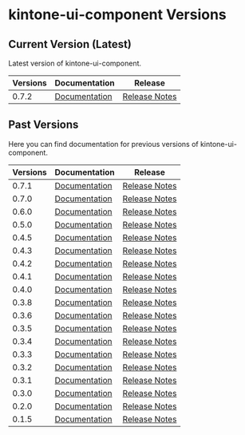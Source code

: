 # kintone-ui-component Versions
 
## Current Version (Latest)
Latest version of kintone-ui-component.
 
| Versions| Documentation| Release|
| --- | --- | --- |
| 0.7.2| [Documentation](../)| [Release Notes](https://github.com/kintone/kintone-ui-component/releases/tag/v0.7.2)|
 
## Past Versions
Here you can find documentation for previous versions of kintone-ui-component.

| Versions| Documentation| Release|
| --- | --- | --- |
| 0.7.1| [Documentation](../../0.7.1/)| [Release Notes](https://github.com/kintone/kintone-ui-component/releases/tag/v0.7.1)|
| 0.7.0| [Documentation](../../0.7.0/)| [Release Notes](https://github.com/kintone/kintone-ui-component/releases/tag/v0.7.0)|
| 0.6.0| [Documentation](../../0.6.0/)| [Release Notes](https://github.com/kintone/kintone-ui-component/releases/tag/v0.6.0)|
| 0.5.0| [Documentation](../../0.5.0/)| [Release Notes](https://github.com/kintone/kintone-ui-component/releases/tag/v0.5.0)|
| 0.4.5| [Documentation](../../0.4.5/)| [Release Notes](https://github.com/kintone/kintone-ui-component/releases/tag/v0.4.5)|
| 0.4.3| [Documentation](../../0.4.3/)| [Release Notes](https://github.com/kintone/kintone-ui-component/releases/tag/v0.4.3)|
| 0.4.2| [Documentation](../../0.4.2/)| [Release Notes](https://github.com/kintone/kintone-ui-component/releases/tag/v0.4.2)|
| 0.4.1| [Documentation](../../0.4.1/)| [Release Notes](https://github.com/kintone/kintone-ui-component/releases/tag/v0.4.1)|
| 0.4.0| [Documentation](../../0.4.0/)| [Release Notes](https://github.com/kintone/kintone-ui-component/releases/tag/v0.4.0)|
| 0.3.8| [Documentation](../../0.3.8/)| [Release Notes](https://github.com/kintone/kintone-ui-component/releases/tag/v0.3.8)|
| 0.3.6| [Documentation](../../0.3.6/)| [Release Notes](https://github.com/kintone/kintone-ui-component/releases/tag/v0.3.6)|
| 0.3.5| [Documentation](../../0.3.5/)| [Release Notes](https://github.com/kintone/kintone-ui-component/releases/tag/v0.3.5)|
| 0.3.4| [Documentation](../../0.3.4/)| [Release Notes](https://github.com/kintone/kintone-ui-component/releases/tag/v0.3.4)|
| 0.3.3| [Documentation](../../0.3.3/)| [Release Notes](https://github.com/kintone/kintone-ui-component/releases/tag/v0.3.3)|
| 0.3.2| [Documentation](../../0.3.2/)| [Release Notes](https://github.com/kintone/kintone-ui-component/releases/tag/v0.3.2)|
| 0.3.1| [Documentation](../../0.3.1/)| [Release Notes](https://github.com/kintone/kintone-ui-component/releases/tag/v0.3.1)|
| 0.3.0| [Documentation](../../0.3.0/)| [Release Notes](https://github.com/kintone/kintone-ui-component/releases/tag/v0.3.0)|
| 0.2.0| [Documentation](../../0.2.0/)| [Release Notes](https://github.com/kintone/kintone-ui-component/releases/tag/v0.2.0)|
| 0.1.5| [Documentation](../../0.1.5/)| [Release Notes](https://github.com/kintone/kintone-ui-component/releases/tag/v0.1.5)|
